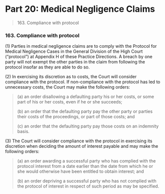 # Part 20: Medical Negligence Claims

> 163\. Compliance with protocol

### 163. Compliance with protocol <a href="#id-163-compliance-with-protocol" id="id-163-compliance-with-protocol"></a>

(1) Parties in medical negligence claims are to comply with the Protocol for Medical Negligence Cases in the General Division of the High Court (“protocol”) at Appendix H of these Practice Directions. A breach by one party will not exempt the other parties in the claim from following the protocol insofar as they are able to do so.

(2) In exercising its discretion as to costs, the Court will consider compliance with the protocol. If non-compliance with the protocol has led to unnecessary costs, the Court may make the following orders:

> (a) an order disallowing a defaulting party his or her costs, or some part of his or her costs, even if he or she succeeds;
>
> (b) an order that the defaulting party pay the other party or parties their costs of the proceedings, or part of those costs; and
>
> (c) an order that the defaulting party pay those costs on an indemnity basis.

(3) The Court will consider compliance with the protocol in exercising its discretion when deciding the amount of interest payable and may make the following orders:

> (a) an order awarding a successful party who has complied with the protocol interest from a date earlier than the date from which he or she would otherwise have been entitled to obtain interest; and
>
> (b) an order depriving a successful party who has not complied with the protocol of interest in respect of such period as may be specified.
